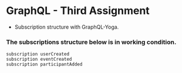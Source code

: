 # GraphQL - Third Assignment

* Subscription structure with GraphQL-Yoga.

### The subscriptions structure below is in working condition.

```
subscription userCreated
subscription eventCreated
subscription participantAdded

```
